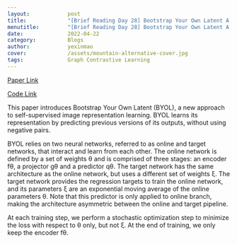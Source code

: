 ```yaml
---
layout:            post
title:             "[Brief Reading Day 28] Bootstrap Your Own Latent A New Approach to Self-Supervised Learning"
menutitle:         "[Brief Reading Day 28] Bootstrap Your Own Latent A New Approach to Self-Supervised Learning"
date:              2022-04-22
category:          Blogs
author:            yexinmao
cover:             /assets/mountain-alternative-cover.jpg
tags:              Graph Contrastive Learning
---
```


[Paper Link](https://arxiv.org/abs/2006.07733)

[Code Link](https://github.com/deepmind/deepmind-research/tree/master/byol)

This paper introduces Bootstrap Your Own Latent (BYOL), a new approach to self-supervised image representation learning. BYOL learns its representation by predicting previous versions of its outputs, without using negative pairs.

BYOL relies on two neural networks, referred to as online and target networks, that interact and learn from each other. The online network is defined by a set of weights θ and is comprised of three stages: an encoder fθ, a projector gθ and a predictor qθ. The target network has the same architecture as the online network, but uses a different set of weights ξ. The target network provides the regression targets to train the online network, and its parameters ξ are an exponential moving average of the online parameters θ. Note that this predictor is only applied to online branch, making the architecture asymmetric between the online and target pipeline. 

At each training step, we perform a stochastic optimization step to minimize the loss with respect to θ only, but not ξ. At the end of training, we only keep the encoder fθ. 
